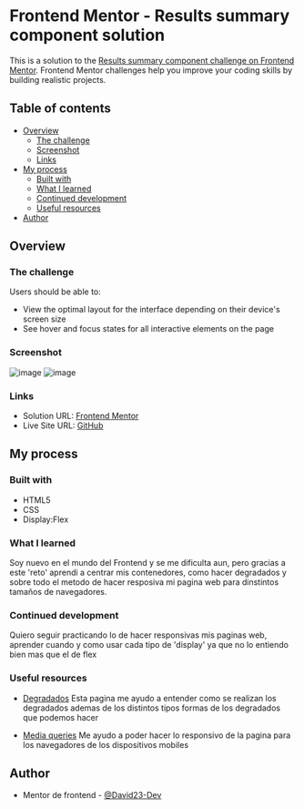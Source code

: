 # Frontend Mentor - Results summary component solution

This is a solution to the [Results summary component challenge on Frontend Mentor](https://www.frontendmentor.io/challenges/results-summary-component-CE_K6s0maV). Frontend Mentor challenges help you improve your coding skills by building realistic projects. 

## Table of contents

- [Overview](#overview)
  - [The challenge](#the-challenge)
  - [Screenshot](#screenshot)
  - [Links](#links)
- [My process](#my-process)
  - [Built with](#built-with)
  - [What I learned](#what-i-learned)
  - [Continued development](#continued-development)
  - [Useful resources](#useful-resources)
- [Author](#author)

## Overview

### The challenge

Users should be able to:

- View the optimal layout for the interface depending on their device's screen size
- See hover and focus states for all interactive elements on the page


### Screenshot
![image](https://github.com/David23-Dev/Results-summary-component/assets/112764730/b40127f7-006d-4328-8d79-090660ba2845)
![image](https://github.com/David23-Dev/Results-summary-component/assets/112764730/b3042bcd-d9a4-4091-9179-10c36a40231b)



### Links

- Solution URL: [Frontend Mentor](https://www.frontendmentor.io/solutions/responsive-landing-page-using-css-flex-sVre5X16IU)
- Live Site URL: [GitHub](https://david23-dev.github.io/Results-summary-component/)


## My process

### Built with

- HTML5
- CSS
- Display:Flex

### What I learned

Soy nuevo en el mundo del Frontend y se me dificulta aun, pero gracias a este 'reto' aprendi a centrar mis contenedores, como hacer degradados y sobre todo el metodo de hacer resposiva mi pagina web para dinstintos tamaños de navegadores.

### Continued development

Quiero seguir practicando lo de hacer responsivas mis paginas web, aprender cuando y como usar cada tipo de 'display' ya que no lo entiendo bien mas que el de flex

### Useful resources

- [Degradados](https://developer.mozilla.org/es/docs/Web/CSS/CSS_images/Using_CSS_gradients) Esta pagina me ayudo a entender como se realizan los degradados ademas de los distintos tipos formas de los degradados que podemos hacer

- [Media queries](https://developer.mozilla.org/es/docs/Web/CSS/CSS_media_queries/Using_media_queries) Me ayudo a poder hacer lo responsivo de la pagina para los navegadores de los dispositivos mobiles

## Author
- Mentor de frontend - [@David23-Dev](https://www.frontendmentor.io/profile/David23-Dev)
